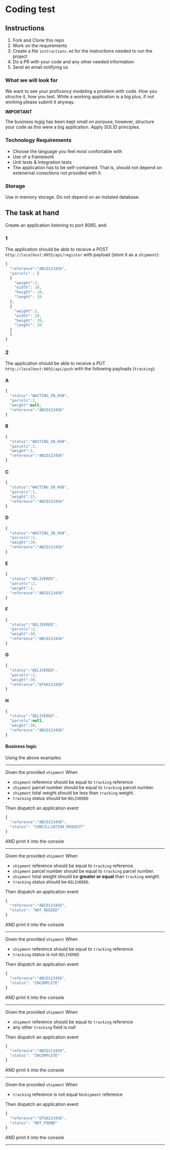 # Coding test

## Instructions

1. Fork and Clone this repo
2. Work on the requirements
3. Create a file `instructions.md` for the instructions needed to run the project
4. Do a PR with your code and any other needed information
5. Send an email notifying us

### What we will look for
We want to see your proficency modeling a problem with code. How you structre it, how you test.
While a working application is a big plus, if not working please submit it anyway.

**IMPORTANT** 

The business logig has been kept small on porpuse, however, structure your code as this were a big application. Apply SOLID principles.

### Technology Requirements

- Choose the language you feel most confortable with
- Use of a framework
- Unit tests & Integration tests
- The application has to be self-contained. That is, should not depend on extenernal conections not provided with it.

### Storage
Use in memory storage. Do not depend on an instaled database.

## The task at hand
Create an application listening to port 8085, and:

### 1
The application should be able to receive a
POST `http://localhost:8055/api/register` with payload (store it as a `shipment`):

```javascript
{
  "reference":"ABCD123456",
  "parcels" : [
  {
    "weight":1,
    "width": 10,
    "height": 10,
    "lenght": 10
  },
  {
    "weight":2,
    "width": 20,
    "height": 20,
    "lenght": 20
  }
  ]
}
```


### 2

The application should be able to receive a
PUT `http://localhost:8055/api/push` with the following payloads (`tracking`):

#### A

```javascript
{
  "status":"WAITING_IN_HUB",
  "parcels":2,
  "weight":null,
  "reference":"ABCD123456"
}
```

#### B

```javascript
{
  "status":"WAITING_IN_HUB",
  "parcels":2,
  "weight":2,
  "reference":"ABCD123456"
}
```

#### C

```javascript
{
  "status":"WAITING_IN_HUB",
  "parcels":1,
  "weight":15,
  "reference":"ABCD123456"
}
```

#### D

```javascript
{
  "status":"WAITING_IN_HUB",
  "parcels":2,
  "weight":30,
  "reference":"ABCD123456"
}
```

#### E

```javascript
{
  "status":"DELIVERED",
  "parcels":2,
  "weight":2,
  "reference":"ABCD123456"
}
```

#### F

```javascript
{
  "status":"DELIVERED",
  "parcels":2,
  "weight":30,
  "reference":"ABCD123456"
}
```

#### G

```javascript
{
  "status":"DELIVERED",
  "parcels":2,
  "weight":30,
  "reference":"EFGH123456"
}
```

#### H

```javascript
{
  "status":"DELIVERED",
  "parcels":null,
  "weight":30,
  "reference":"ABCD123456"
}
```

#### Business logic
Using the above examples:

-----

Given the provided `shipment` 
When
- `shipment` reference should be equal to `tracking` reference 
- `shipment` parcel number should be equal to `tracking` parcel number.
- `shipment` total weight should be less than `tracking` weight.
- `tracking` status should be `DELIVERED`

Then dispatch an application event

```javascript
{
  "reference":"ABCD123456",
  "status": "CONCILLIATION_REQUEST"
}
```
AND print it into the console

- - - - - 

Given the provided `shipment` 
When
- `shipment` reference should be equal to `tracking` reference. 
- `shipment` parcel number should be equal to `tracking` parcel number.
- `shipment` total weight should be **greater or equal** than `tracking` weight.
- `tracking` status should be `DELIVERED`.

Then dispatch an application event

```javascript
{
  "reference":"ABCD123456",
  "status": "NOT_NEEDED"
}
```
AND print it into the console

- - - - - 

Given the provided `shipment` 
When

- `shipment` reference should be equal to `tracking` reference 
- `tracking` status is not `DELIVERED`

Then dispatch an application event

```javascript
{
  "reference":"ABCD123456",
  "status": "INCOMPLETE"
}
```
AND print it into the console

- - - - - 
Given the provided `shipment` 
When

- `shipment` reference should be equal to `tracking` reference 
- any other `tracking` field is null

Then dispatch an application event

```javascript
{
  "reference":"ABCD123456",
  "status": "INCOMPLETE"
}
```
AND print it into the console
- - - - - 
Given the provided `shipment` 
When
- `tracking` reference is not equal to`shipment` reference 

Then dispatch an application event

```javascript
{
  "reference":"EFGH123456",
  "status": "NOT_FOUND"
}
```
AND print it into the console

- - - - - 

